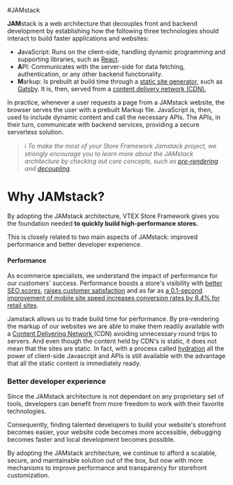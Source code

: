 <!-- This will be one of the first contacts for a developer that never heard about Jamstack to learn more about it and why we use it.

Objective:

Introduce the developer to the Jamstack architecture, giving an overview of its main aspects

This explanation doesn't need to be a long one. Instead, we must redirect the user to official resources.

Explain why we chose this architecture, showing the main benefits of using Jamstack to build an e-commerce store.

Organize it into topics, followed by a brief explanation.Example: Faster Performanceblalblallbabla (one paragraph) -->

#JAMstack

**JAM**stack is a web architecture that decouples front and backend development by establishing how the following three technologies should interact to build faster applications and websites:

- **J**avaScript: Runs on the client-side, handling dynamic programming and supporting libraries, such as [React](http://reactjs.org/).
- **A**PI: Communicates with the server-side for data fetching, authentication, or any other backend functionality.
- **M**arkup: Is prebuilt at build time through a [static site generator](https://developer.mozilla.org/en-US/docs/Learn/Tools_and_testing/Client-side_JavaScript_frameworks/Introduction#static_site_generators), such as [Gatsby](https://www.gatsbyjs.com/). It is, then, served from a [content delivery network (CDN).](https://developer.mozilla.org/en-US/docs/Glossary/CDN)

In practice, whenever a user requests a page from a JAMstack website, the browser serves the user with a prebuilt Markup file. JavaScript is, then, used to include dynamic content and call the necessary APIs. The APIs, in their turn, communicate with backend services, providing a secure serverless solution.

>ℹ️ *To make the most of your Store Framework Jamstack project, we strongly encourage you to learn more about the JAMstack architecture by checking out core concepts, such as [pre-rendering](https://jamstack.org/glossary/pre-render/) and [decoupling](https://jamstack.org/glossary/decoupling/).*

# Why JAMstack?

By adopting the JAMstack architecture, VTEX Store Framework gives you the foundation needed **to quickly build high-performance stores.**

This is closely related to two main aspects of JAMstack: improved performance and better developer experience.

#### Performance

As ecommerce specialists, we understand the impact of performance for our customers' success. Performance boosts a store's visibility with [better SEO scores](https://developers.google.com/web/updates/2018/07/search-ads-speed), [raises customer satisfaction](https://neilpatel.com/blog/loading-time/) and as far as [a 0.1-second improvement of mobile site speed increases conversion rates by 8.4% for retail sites](https://www.thinkwithgoogle.com/intl/en-ca/marketing-strategies/app-and-mobile/mobile-page-speed-data/). 

Jamstack allows us to trade build time for performance. By pre-rendering the markup of our websites we are able to make them readily available with a [Content Delivering Network ](https://jamstack.org/glossary/cdn/)(CDN) avoiding unnecessary round trips to servers. And even though the content held by CDN's is static, it does not mean that the sites are static. In fact, with a process called [hydration](https://reactjs.org/docs/react-dom.html#hydrate) all the power of client-side Javascript and APIs is still available with the advantage that all the static content is immediately ready.

### Better developer experience

Since the JAMstack architecture is not dependant on any proprietary set of tools, developers can benefit from more freedom to work with their favorite technologies. 

Consequently, finding talented developers to build your website's storefront becomes easier, your website code becomes more accessible, debugging becomes faster and local development becomes possible.

By adopting the JAMstack architecture, we continue to afford a scalable, secure, and maintainable solution out of the box, but now with more mechanisms to improve performance and transparency for storefront customization.
